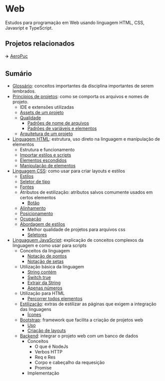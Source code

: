 # Web

Estudos para programação em Web usando linguagem HTML, CSS, Javasript e TypeScript.

## Projetos relacionados

:airplane: [AeroPuc](https://github.com/leogianfagna/AeroPuc)

## Sumário

* [Glossário](glossario-extra.md): conceitos importantes da disciplina importantes de serem lembrados.
* [Princípios de projetos](principios-basicos-de-projetos.md): como se comporta os arquivos e nomes de projeto.
  * IDE e extensões utilizadas
  * [Assets de um projeto](principios-basicos-de-projetos.md#assets)
  * [Qualidade](principios-basicos-de-projetos.md#qualidade)
    * [Padrões de nome de arquivos](principios-basicos-de-projetos.md#padroes-de-nomes-de-arquivos)
    * [Padrões de variáveis e elementos](principios-basicos-de-projetos.md#padroes-de-variaveis)
  * [Arquitetura de um projeto](principios-basicos-de-projetos.md#arquitetando-o-projeto)
* [Linguagem HTML](html/):  estrutura, uso direto na linguagem e manipulação de elementos
  * Estrutura e funcionamento
  * [Importar estilos e scripts](html/importar-estilos-ou-scripts.md)
  * [Elementos escondidos](html/elementos-escondidos.md)
  * [Manipulação de elementos](html/alterar-elementos-pelo-script.md)
* [Linguagem CSS](css/): como usar para criar layouts e estilos
  * [Estilos](css/#estilos)
  * [Seletor de tipo](css/#estilos)
  * [Fontes](css/fontes.md)
  * Atributos de estilização: atributos salvos comumente usados em certos elementos
    * [Botão](css/atributos-de-estilizacao/botao.md)
  * [Alinhamento](css/alinhamento.md)
  * [Posicionamento](css/posicionamento-de-divs.md)
  * [Ocupação](css/ocupacao-de-divs.md)
  * [Abordagem de estilos](css/abordagem-de-estilos.md)
    * Melhor qualidade de projetos para arquivos css
    * [Seletores](css/abordagem-de-estilos.md#seletores)
* [Linguaguem JavaScript](javascript/): explicação de conceitos complexos da linguagem e como usar para scripts&#x20;
  * Conceitos da linguagem
    * [Notação de pontos](javascript/conceitos.md#notacao-de-pontos-dot-notation)
    * [Notação de setas](javascript/conceitos.md#notacao-de-setas)
  * Utilização básica da linguagem
    * [String contém](javascript/utilizacao-basica/string-contem.md)
    * [Switch true](javascript/utilizacao-basica/switch-true.md)
    * [Extrair da String](javascript/utilizacao-basica/extrair-da-string.md)
    * [Apenas números](javascript/utilizacao-basica/deixar-apenas-numeros.md)
  * Utilização para HTML
    * [Percorrer todos elementos](javascript/utilizacao-em-html/percorrer-todos-elementos.md)
  * [Estilização](estilizacao.md): extras de estilizar as páginas que exigem a integração das linguagens
    * [Ícones](estilizacao.md#adicionar-icones)
  * [Bootstrap](bootstrap/): framework que facilita a criação de projetos web
    * [Uso](bootstrap/importacao.md)
    * [Criação de layouts](bootstrap/layout.md)
  * [Backend](backend.md): integrar o projeto web com um banco de dados
    * Conceitos
      * O que é NodeJs
      * Verbos HTTP
      * Req e Res
      * Corpo e cabeçalho da requesição
      * Promise
    * Implementação
